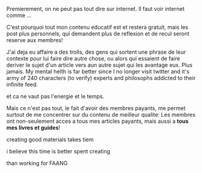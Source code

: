 Premierement, on ne peut pas tout dire sur internet. Il faut voir internet comme ...

C'est pourquoi tout mon contenu educatif est et restera gratuit, mais les post plus personnels, qui demandent plus de reflexion et de recul seront reserve aux membres!


J'ai deja eu affaire a des trolls, des gens qui sortent une phrase de leur contexte pour lui faire dire autre chose, ou alors qui essaient de faire deriver le sujet d'un article vers aun autre sujet qui les avantage eux. Plus jamais. My mental helth is far better since I no longer visit twitter and it's army of 240 characters (to verify) experts and philosophs addicted to their infinite feed.

et ca ne vaut pas l'energie et le temps.


Mais ce n'est pas tout, le fait d'avoir des membres payants, me permet surtout de me concentrer sur du contenu de meilleur qualite: Les membres ont non-seulement acces a tous mes articles payants, mais aussi a **tous mes livres et guides**!


creating good materials takes tiem

i believe this  time is better spent creating

than working for FAANG

